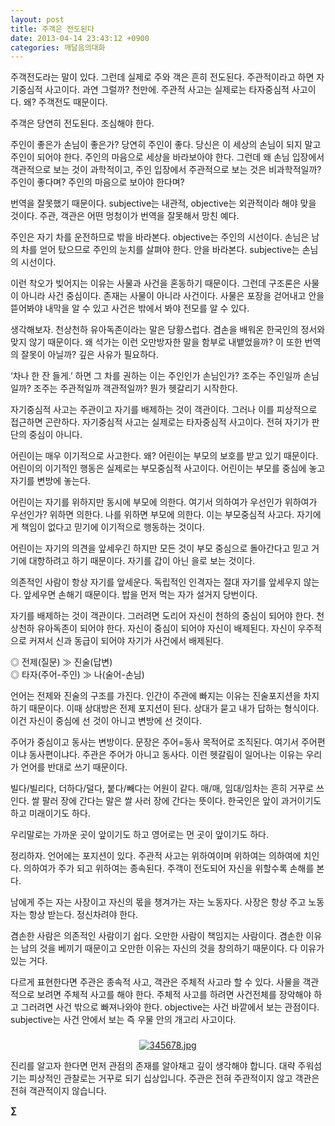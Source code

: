 ```yaml
---
layout: post
title: 주객은 전도된다
date: 2013-04-14 23:43:12 +0900
categories: 깨달음의대화
---
```

주객전도라는 말이 있다. 그런데 실제로 주와 객은 흔히 전도된다. 주관적이라고 하면 자기중심적 사고이다. 과연 그럴까? 천만에. 주관적 사고는 실제로는 타자중심적 사고이다. 왜? 주객전도 때문이다. 



주객은 당연히 전도된다. 조심해야 한다. 


  


주인이 좋은가 손님이 좋은가? 당연히 주인이 좋다. 당신은 이 세상의 손님이 되지 말고 주인이 되어야 한다. 주인의 마음으로 세상을 바라보아야 한다. 그런데 왜 손님 입장에서 객관적으로 보는 것이 과학적이고, 주인 입장에서 주관적으로 보는 것은 비과학적일까? 주인이 좋다며? 주인의 마음으로 보아야 한다며?



번역을 잘못했기 때문이다. subjective는 내관적, objective는 외관적이라 해야 맞을 것이다. 주관, 객관은 어떤 멍청이가 번역을 잘못해서 망친 예다. 



주인은 자기 차를 운전하므로 밖을 바라본다. objective는 주인의 시선이다. 손님은 남의 차를 얻어 탔으므로 주인의 눈치를 살펴야 한다. 안을 바라본다. subjective는 손님의 시선이다. 



이런 착오가 빚어지는 이유는 사물과 사건을 혼동하기 때문이다. 그런데 구조론은 사물이 아니라 사건 중심이다. 존재는 사물이 아니라 사건이다. 사물은 포장을 걷어내고 안을 뜯어봐야 내막을 알 수 있고 사건은 밖에서 봐야 전모를 알 수 있다.



생각해보자. 천상천하 유아독존이라는 말은 당황스럽다. 겸손을 배워온 한국인의 정서와 맞지 않기 때문이다. 왜 석가는 이런 오만방자한 말을 함부로 내뱉었을까? 이 또한 번역의 잘못이 아닐까? 깊은 사유가 필요하다. 


  


‘차나 한 잔 들게.’ 하면 그 차를 권하는 이는 주인인가 손님인가? 조주는 주인일까 손님일까? 조주는 주관적일까 객관적일까? 뭔가 헷갈리기 시작한다. 


  


자기중심적 사고는 주관이고 자기를 배제하는 것이 객관이다. 그러나 이를 피상적으로 접근하면 곤란하다. 자기중심적 사고는 실제로는 타자중심적 사고이다. 전혀 자기가 판단의 중심이 아니다. 


  


어린이는 매우 이기적으로 사고한다. 왜? 어린이는 부모의 보호를 받고 있기 때문이다. 어린이의 이기적인 행동은 실제로는 부모중심적 사고이다. 어린이는 부모를 중심에 놓고 자기를 변방에 놓는다. 



어린이는 자기를 위하지만 동시에 부모에 의한다. 여기서 의하여가 우선인가 위하여가 우선인가? 위하면 의한다. 나를 위하면 부모에 의한다. 이는 부모중심적 사고다. 자기에게 책임이 없다고 믿기에 이기적으로 행동하는 것이다. 



어린이는 자기의 의견을 앞세우긴 하지만 모든 것이 부모 중심으로 돌아간다고 믿고 거기에 대항하려고 하기 때문이다. 자기를 갑이 아닌 을로 보는 것이다. 



의존적인 사람이 항상 자기를 앞세운다. 독립적인 인격자는 절대 자기를 앞세우지 않는다. 앞세우면 손해기 때문이다. 밥을 먼저 먹는 자가 설거지 당번이다. 


  


자기를 배제하는 것이 객관이다. 그러려면 도리어 자신이 천하의 중심이 되어야 한다. 천상천하 유아독존이 되어야 한다. 자신이 중심이 되어야 자신이 배제된다. 자신이 우주적으로 커져서 신과 동급이 되어야 자기가 사건에서 배제된다. 


  


◎ 전제(질문) ≫ 진술(답변)   
◎ 타자(주어-주인) ≫ 나(술어-손님) 


  


언어는 전제와 진술의 구조를 가진다. 인간이 주관에 빠지는 이유는 진술포지션을 차지하기 때문이다. 이때 상대방은 전제 포지션이 된다. 상대가 묻고 내가 답하는 형식이다. 이건 자신이 중심에 선 것이 아니고 변방에 선 것이다. 


  


주어가 중심이고 동사는 변방이다. 문장은 주어=동사 목적어로 조직된다. 여기서 주어편이냐 동사편이냐다. 주관은 주어가 아니고 동사다. 이런 헷갈림이 일어나는 이유는 우리가 언어를 반대로 쓰기 때문이다. 


  


빌다/빌리다, 더하다/덜다, 붙다/빼다는 어원이 같다. 매/매, 임대/임차는 흔히 거꾸로 쓰인다. 쌀 팔러 장에 간다는 말은 쌀 사러 장에 간다는 뜻이다. 한국인은 앞이 과거이기도 하고 미래이기도 하다. 



우리말로는 가까운 곳이 앞이기도 하고 영어로는 먼 곳이 앞이기도 하다. 


  


정리하자. 언어에는 포지션이 있다. 주관적 사고는 위하여이며 위하여는 의하여에 치인다. 의하여가 주가 되고 위하여는 종속된다. 주객이 전도되어 자신을 위할수록 손해를 본다. 



남에게 주는 자는 사장이고 자신의 몫을 챙겨가는 자는 노동자다. 사장은 항상 주고 노동자는 항상 받는다. 정신차려야 한다. 


  


겸손한 사람은 의존적인 사람이기 쉽다. 오만한 사람이 책임지는 사람이다. 겸손한 이유는 남의 것을 베끼기 때문이고 오만한 이유는 자신의 것을 창의하기 때문이다. 다 이유가 있는 거다. 


  


다르게 표현한다면 주관은 종속적 사고, 객관은 주체적 사고라 할 수 있다. 사물을 객관적으로 보려면 주체적 사고를 해야 한다. 주체적 사고를 하려면 사건전체를 장악해야 하고 그러려면 사건 밖으로 빠져나와야 한다. objective는 사건 바깥에서 보는 관점이다. subjective는 사건 안에서 보는 즉 우물 안의 개고리 사고이다. 



 ###


  




<p align="center">
  <a href="?mid=DonOh"><img alt="345678.jpg" src="assets/attach/images/198/727/315/55.JPG" /> <br /></a>
</p>



진리를 알고자 한다면 먼저 관점의 존재를 알아채고 깊이 생각해야 합니다. 대략 주워섬기는 피상적인 관찰로는 거꾸로 되기 십상입니다. 주관은 전혀 주관적이지 않고 객관은 전혀 객관적이지 않습니다. 







**∑**
